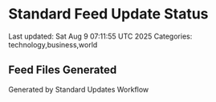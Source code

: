 # Standard Feed Update Status
Last updated: Sat Aug  9 07:11:55 UTC 2025
Categories: technology,business,world

## Feed Files Generated

Generated by Standard Updates Workflow
